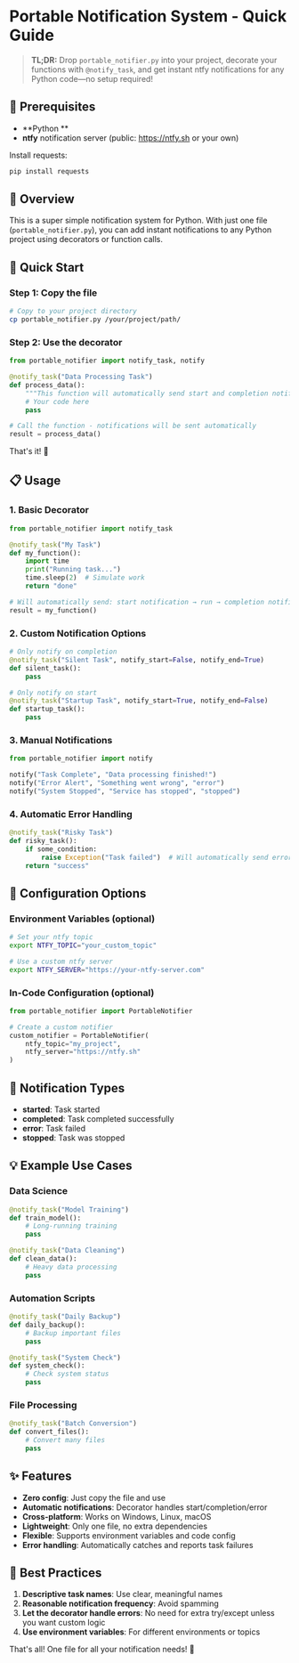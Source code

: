 # Portable Notification System - Quick Guide
> **TL;DR:** Drop `portable_notifier.py` into your project, decorate your functions with `@notify_task`, and get instant ntfy notifications for any Python code—no setup required!
## 🚦 Prerequisites

- **Python ** 
- **ntfy** notification server (public: https://ntfy.sh or your own)

Install requests:
```bash
pip install requests
```

## 🎯 Overview

This is a super simple notification system for Python. With just one file (`portable_notifier.py`), you can add instant notifications to any Python project using decorators or function calls.

## 🚀 Quick Start

### Step 1: Copy the file
```bash
# Copy to your project directory
cp portable_notifier.py /your/project/path/
```

### Step 2: Use the decorator
```python
from portable_notifier import notify_task, notify

@notify_task("Data Processing Task")
def process_data():
    """This function will automatically send start and completion notifications."""
    # Your code here
    pass

# Call the function - notifications will be sent automatically
result = process_data()
```

That's it! 🎉

## 📋 Usage

### 1. Basic Decorator
```python
from portable_notifier import notify_task

@notify_task("My Task")
def my_function():
    import time
    print("Running task...")
    time.sleep(2)  # Simulate work
    return "done"

# Will automatically send: start notification → run → completion notification
result = my_function()
```

### 2. Custom Notification Options
```python
# Only notify on completion
@notify_task("Silent Task", notify_start=False, notify_end=True)
def silent_task():
    pass

# Only notify on start
@notify_task("Startup Task", notify_start=True, notify_end=False)
def startup_task():
    pass
```

### 3. Manual Notifications
```python
from portable_notifier import notify

notify("Task Complete", "Data processing finished!")
notify("Error Alert", "Something went wrong", "error")
notify("System Stopped", "Service has stopped", "stopped")
```

### 4. Automatic Error Handling
```python
@notify_task("Risky Task")
def risky_task():
    if some_condition:
        raise Exception("Task failed")  # Will automatically send error notification
    return "success"
```

## 🔧 Configuration Options

### Environment Variables (optional)
```bash
# Set your ntfy topic
export NTFY_TOPIC="your_custom_topic"

# Use a custom ntfy server
export NTFY_SERVER="https://your-ntfy-server.com"
```

### In-Code Configuration (optional)
```python
from portable_notifier import PortableNotifier

# Create a custom notifier
custom_notifier = PortableNotifier(
    ntfy_topic="my_project",
    ntfy_server="https://ntfy.sh"
)
```

## 📱 Notification Types

- **started**: Task started
- **completed**: Task completed successfully
- **error**: Task failed
- **stopped**: Task was stopped

## 💡 Example Use Cases

### Data Science
```python
@notify_task("Model Training")
def train_model():
    # Long-running training
    pass

@notify_task("Data Cleaning")
def clean_data():
    # Heavy data processing
    pass
```

### Automation Scripts
```python
@notify_task("Daily Backup")
def daily_backup():
    # Backup important files
    pass

@notify_task("System Check")
def system_check():
    # Check system status
    pass
```

### File Processing
```python
@notify_task("Batch Conversion")
def convert_files():
    # Convert many files
    pass
```

## ✨ Features

- **Zero config**: Just copy the file and use
- **Automatic notifications**: Decorator handles start/completion/error
- **Cross-platform**: Works on Windows, Linux, macOS
- **Lightweight**: Only one file, no extra dependencies
- **Flexible**: Supports environment variables and code config
- **Error handling**: Automatically catches and reports task failures

## 🎯 Best Practices

1. **Descriptive task names**: Use clear, meaningful names
2. **Reasonable notification frequency**: Avoid spamming
3. **Let the decorator handle errors**: No need for extra try/except unless you want custom logic
4. **Use environment variables**: For different environments or topics

That's all! One file for all your notification needs! 🚀 
